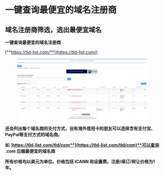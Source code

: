 # 一键查询最便宜的域名注册商

## **域名注册商筛选，选出最便宜域名** <a href="#heading-1" id="heading-1"></a>

**一键查询最便宜的域名注册商**

[**https://tld-list.com/**](https://tld-list.com/)

<figure><img src="../.gitbook/assets/image.png" alt=""><figcaption></figcaption></figure>

**还会列出每个域名商的支付方式，没有海外信用卡的朋友可以选择含有支付宝、PayPal等支付方式的域名商。**

**如** [**https://tld-list.com/tld/com**](https://tld-list.com/tld/com)**可以查询 .com 后缀最便宜的域名商**

**所有价格均以美元为单位。价格包括 ICANN 和设置费。注册/续订/转让价格为1年。**
